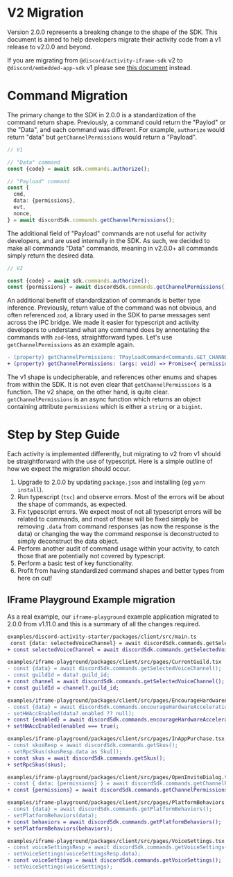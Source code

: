 # V2 Migration

Version 2.0.0 represents a breaking change to the shape of the SDK. This document is aimed to help developers migrate their activity code from a v1 release to v2.0.0 and beyond.

If you are migrating from `@discord/activity-iframe-sdk` v2 to `@discord/embedded-app-sdk` v1 please see [this document](/docs/embedded-app-sdk-v1-migration.md) instead.

# Command Migration

The primary change to the SDK in 2.0.0 is a standardization of the command return shape. Previously, a command could return the "Paylod" or the "Data", and each command was different. For example, `authorize` would return "data" but `getChannelPermissions` would return a "Payload".

```ts
// V1

// "Data" command
const {code} = await sdk.commands.authorize();

// "Payload" command
const {
  cmd,
  data: {permissions},
  evt,
  nonce,
} = await discordSdk.commands.getChannelPermissions();
```

The additional field of "Payload" commands are not useful for activity developers, and are used internally in the SDK. As such, we decided to make all commands "Data" commands, meaning in v2.0.0+ all commands simply return the desired data.

```ts
// V2

const {code} = await sdk.commands.authorize();
const {permissions} = await discordSdk.commands.getChannelPermissions();
```

An additional benefit of standardization of commands is better type inference. Previously, return value of the command was not obvious, and often referenced `zod`, a library used in the SDK to parse messages sent across the IPC bridge. We made it easier for typescript and activity developers to understand what any command does by annontating the commands with `zod`-less, straightforward types. Let's use `getChannelPermissions` as an example again.

```diff
- (property) getChannelPermissions: TPayloadCommand<Commands.GET_CHANNEL_PERMISSIONS, void, GetChannelPermissionsOutput> // v1
+ (property) getChannelPermissions: (args: void) => Promise<{ permissions: string | bigint;}> // v2
```

The v1 shape is undecipherable, and references other enums and shapes from within the SDK. It is not even clear that `getChannelPermissions` is a function.
The v2 shape, on the other hand, is quite clear. `getChannelPermissions` is an async function which returns an object containing attribute `permissions` which is either a `string` or a `bigint`.

# Step by Step Guide

Each activity is implemented differently, but migrating to v2 from v1 should be straightforward with the use of typescript. Here is a simple outline of how we expect the migration should occur.

1. Upgrade to 2.0.0 by updating `package.json` and installing (eg `yarn install`).
2. Run typescript (`tsc`) and observe errors. Most of the errors will be about the shape of commands, as expected.
3. Fix typescript errors. We expect most of not all typescript errors will be related to commands, and most of these will be fixed simply be removing `.data` from command responses (as now the response is the data) or changing the way the command response is deconstructed to simply deconstruct the data object.
4. Perform another audit of command usage within your activity, to catch those that are potentially not covered by typescript.
5. Perform a basic test of key functionality.
6. Profit from having standardized command shapes and better types from here on out!

## IFrame Playground Example migration

As a real example, our `iframe-playground` example application migrated to 2.0.0 from v1.11.0 and this is a summary of all the changes required.

```diff
examples/discord-activity-starter/packages/client/src/main.ts
 const {data: selectedVoiceChannel} = await discordSdk.commands.getSelectedVoiceChannel();
+ const selectedVoiceChannel = await discordSdk.commands.getSelectedVoiceChannel();

examples/iframe-playground/packages/client/src/pages/CurrentGuild.tsx
- const {data} = await discordSdk.commands.getSelectedVoiceChannel();
- const guildId = data?.guild_id;
+ const channel = await discordSdk.commands.getSelectedVoiceChannel();
+ const guildId = channel?.guild_id;

examples/iframe-playground/packages/client/src/pages/EncourageHardwareAcceleration.tsx
- const {data} = await discordSdk.commands.encourageHardwareAcceleration();
- setHWAccEnabled(data?.enabled ?? null);
+ const {enabled} = await discordSdk.commands.encourageHardwareAcceleration();
+ setHWAccEnabled(enabled === true);

examples/iframe-playground/packages/client/src/pages/InAppPurchase.tsx
- const skusResp = await discordSdk.commands.getSkus();
- setRpcSkus(skusResp.data as Sku[]);
+ const skus = await discordSdk.commands.getSkus();
+ setRpcSkus(skus);

examples/iframe-playground/packages/client/src/pages/OpenInviteDialog.tsx
- const { data: {permissions} } = await discordSdk.commands.getChannelPermissions();
+ const {permissions} = await discordSdk.commands.getChannelPermissions();

examples/iframe-playground/packages/client/src/pages/PlatformBehaviors.tsx
- const {data} = await discordSdk.commands.getPlatformBehaviors();
- setPlatformBehaviors(data);
+ const behaviors = await discordSdk.commands.getPlatformBehaviors();
+ setPlatformBehaviors(behaviors);

examples/iframe-playground/packages/client/src/pages/VoiceSettings.tsx
- const voiceSettingsResp = await discordSdk.commands.getVoiceSettings();
- setVoiceSettings(voiceSettingsResp.data);
+ const voiceSettings = await discordSdk.commands.getVoiceSettings();
- setVoiceSettings(voiceSettings);
```
